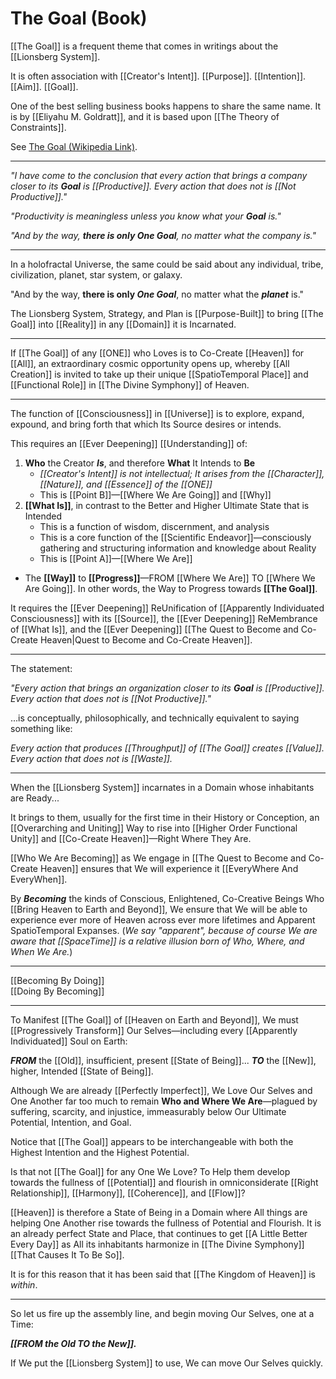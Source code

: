 # The Goal (Book)

[[The Goal]] is a frequent theme that comes in writings about the [[Lionsberg System]].  

It is often association with [[Creator's Intent]]. [[Purpose]]. [[Intention]]. [[Aim]]. [[Goal]]. 

One of the best selling business books happens to share the same name. It is by [[Eliyahu M. Goldratt]], and it is based upon [[The Theory of Constraints]]. 

See [The Goal (Wikipedia Link)](https://en.wikipedia.org/wiki/The_Goal_(novel)).  

___

*"I have come to the conclusion that every action that brings a company closer to its **Goal** is [[Productive]]. Every action that does not is [[Not Productive]]."*

*"Productivity is meaningless unless you know what your **Goal** is."*  

*"And by the way, **there is only One Goal**, no matter what the company is."*  

___

In a holofractal Universe, the same could be said about any individual, tribe, civilization, planet, star system, or galaxy. 

"And by the way, **there is only *One Goal***, no matter what the ***planet*** is."

The Lionsberg System, Strategy, and Plan is [[Purpose-Built]] to bring [[The Goal]] into [[Reality]] in any [[Domain]] it is Incarnated. 

___
If [[The Goal]] of any [[ONE]] who Loves is to Co-Create [[Heaven]] for [[All]], an extraordinary cosmic opportunity opens up, whereby [[All Creation]] is invited to take up their unique [[SpatioTemporal Place]] and [[Functional Role]] in [[The Divine Symphony]] of Heaven. 

___

The function of [[Consciousness]] in [[Universe]] is to explore, expand, expound, and bring forth that which Its Source desires or intends. 

This requires an [[Ever Deepening]] [[Understanding]] of: 
1. **Who** the Creator ***Is***, and therefore **What** It Intends to **Be**
	- *[[Creator's Intent]] is not intellectual; It arises from the [[Character]], [[Nature]], and [[Essence]] of the [[ONE]]*    
	- This is [[Point B]]—[[Where We Are Going]] and [[Why]]  
2. **[[What Is]]**, in contrast to the Better and Higher Ultimate State that is Intended 
	- This is a function of wisdom, discernment, and analysis  
	- This is a core function of the [[Scientific Endeavor]]—consciously gathering and structuring information and knowledge about Reality  
	- This is [[Point A]]—[[Where We Are]]  
- The **[[Way]]** to **[[Progress]]**—FROM [[Where We Are]] TO [[Where We Are Going]]. In other words, the Way to Progress towards **[[The Goal]]**. 

It requires the [[Ever Deepening]] ReUnification of [[Apparently Individuated Consciousness]] with its [[Source]], the [[Ever Deepening]] ReMembrance of [[What Is]], and the [[Ever Deepening]] [[The Quest to Become and Co-Create Heaven|Quest to Become and Co-Create Heaven]].  

___
The statement: 

*"Every action that brings an organization closer to its **Goal** is [[Productive]]. Every action that does not is [[Not Productive]]."* 

...is conceptually, philosophically, and technically equivalent to saying something like: 

*Every action that produces [[Throughput]] of [[The Goal]] creates [[Value]]. Every action that does not is [[Waste]].*   

____
When the [[Lionsberg System]] incarnates in a Domain whose inhabitants are Ready... 

It brings to them, usually for the first time in their History or Conception, an [[Overarching and Uniting]] Way to rise into [[Higher Order Functional Unity]] and [[Co-Create Heaven]]—Right Where They Are. 

[[Who We Are Becoming]] as We engage in [[The Quest to Become and Co-Create Heaven]] ensures that We will experience it [[EveryWhere And EveryWhen]]. 

By ***Becoming*** the kinds of Conscious, Enlightened, Co-Creative Beings Who [[Bring Heaven to Earth and Beyond]], We ensure that We will be able to experience ever more of Heaven across ever more lifetimes and Apparent SpatioTemporal Expanses. (*We say "apparent", because of course We are aware that [[SpaceTime]] is a relative illusion born of Who, Where, and When We Are.*)  

____
[[Becoming By Doing]]  
[[Doing By Becoming]]  
___

To Manifest [[The Goal]] of [[Heaven on Earth and Beyond]], We must [[Progressively Transform]] Our Selves—including every [[Apparently Individuated]] Soul on Earth: 

***FROM*** the [[Old]], insufficient, present [[State of Being]]...
***TO*** the [[New]], higher, Intended [[State of Being]].  

Although We are already [[Perfectly Imperfect]], We Love Our Selves and One Another far too much to remain **Who and Where We Are**—plagued by suffering, scarcity, and injustice, immeasurably below Our Ultimate Potential, Intention, and Goal.  

Notice that [[The Goal]] appears to be interchangeable with both the Highest Intention and the Highest Potential. 

Is that not [[The Goal]] for any One We Love? To Help them develop towards the fullness of [[Potential]] and flourish in omniconsiderate [[Right Relationship]], [[Harmony]], [[Coherence]], and [[Flow]]? 

[[Heaven]] is therefore a State of Being in a Domain where All things are helping One Another rise towards the fullness of Potential and Flourish. It is an already perfect State and Place, that continues to get [[A Little Better Every Day]] as All its inhabitants harmonize in [[The Divine Symphony]] [[That Causes It To Be So]]. 

It is for this reason that it has been said that [[The Kingdom of Heaven]] is *within*. 
___
So let us fire up the assembly line, and begin moving Our Selves, one at a Time: 

***[[FROM the Old TO the New]].***  

If We put the [[Lionsberg System]] to use, We can move Our Selves quickly. 

